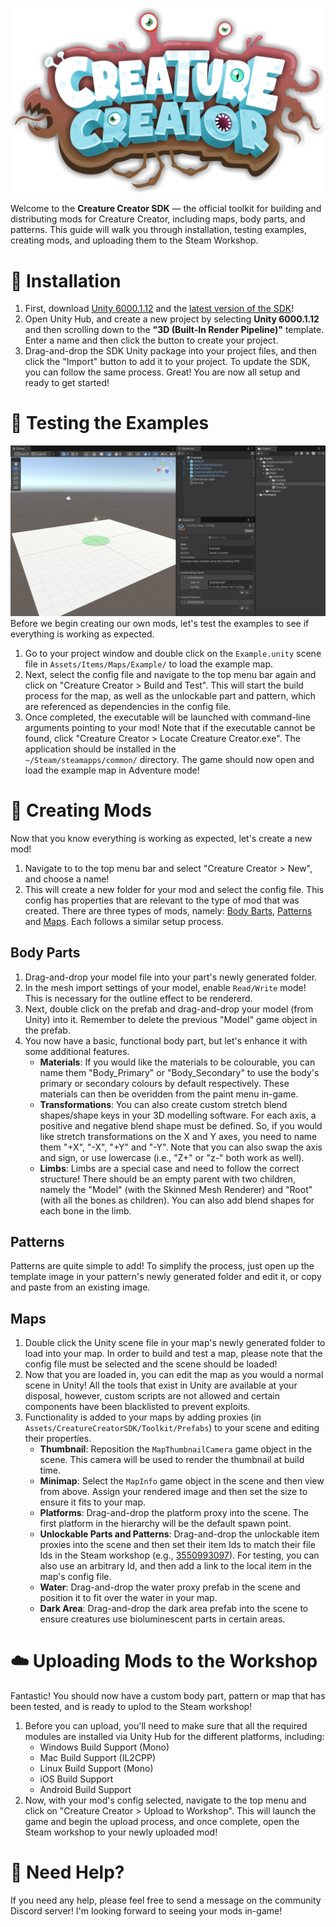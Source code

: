 ![Creature Creator Logo](./Logo.png)

Welcome to the **Creature Creator SDK** — the official toolkit for building and distributing mods for Creature Creator, including maps, body parts, and patterns.
This guide will walk you through installation, testing examples, creating mods, and uploading them to the Steam Workshop.

# 🚀 Installation
1. First, download [Unity 6000.1.12](https://unity.com/releases/editor/whats-new/6000.1.12) and the [latest version of the SDK](https://github.com/daniellochner/creature-creator-sdk/releases)!
2. Open Unity Hub, and create a new project by selecting **Unity 6000.1.12** and then scrolling down to the **"3D (Built-In Render Pipeline)"** template. Enter a name and then click the button to create your project.
3. Drag-and-drop the SDK Unity package into your project files, and then click the "Import" button to add it to your project. To update the SDK, you can follow the same process.
Great! You are now all setup and ready to get started!

# 🧪 Testing the Examples
![Example Map](./ExampleMap.png)
Before we begin creating our own mods, let's test the examples to see if everything is working as expected.
1. Go to your project window and double click on the `Example.unity` scene file in `Assets/Items/Maps/Example/` to load the example map.
2. Next, select the config file and navigate to the top menu bar again and click on "Creature Creator > Build and Test". This will start the build process for the map, as well as the unlockable part and pattern, which are referenced as dependencies in the config file.
3. Once completed, the executable will be launched with command-line arguments pointing to your mod! Note that if the executable cannot be found, click "Creature Creator > Locate Creature Creator.exe". The application should be installed in the `~/Steam/steamapps/common/` directory.
The game should now open and load the example map in Adventure mode!

# 🎨 Creating Mods
Now that you know everything is working as expected, let's create a new mod!
1. Navigate to to the top menu bar and select "Creature Creator > New", and choose a name!
2. This will create a new folder for your mod and select the config file. This config has properties that are relevant to the type of mod that was created.
There are three types of mods, namely: [Body Barts](##body-parts), [Patterns](##patterns) and [Maps](##maps). Each follows a similar setup process.

## Body Parts
1. Drag-and-drop your model file into your part's newly generated folder.
2. In the mesh import settings of your model, enable `Read/Write` mode! This is necessary for the outline effect to be rendererd.
3. Next, double click on the prefab and drag-and-drop your model (from Unity) into it. Remember to delete the previous "Model" game object in the prefab.
4. You now have a basic, functional body part, but let's enhance it with some additional features.
   - **Materials**: If you would like the materials to be colourable, you can name them "Body_Primary" or "Body_Secondary" to use the body's primary or secondary colours by default respectively. These materials can then be overidden from the paint menu in-game.
   - **Transformations**: You can also create custom stretch blend shapes/shape keys in your 3D modelling software. For each axis, a positive and negative blend shape must be defined. So, if you would like stretch transformations on the X and Y axes, you need to name them "+X", "-X", "+Y" and "-Y". Note that you can also swap the axis and sign, or use lowercase (i.e., "Z+" or "z-" both work as well).
   - **Limbs**: Limbs are a special case and need to follow the correct structure! There should be an empty parent with two children, namely the "Model" (with the Skinned Mesh Renderer) and "Root" (with all the bones as children). You can also add blend shapes for each bone in the limb.

## Patterns
Patterns are quite simple to add! To simplify the process, just open up the template image in your pattern's newly generated folder and edit it, or copy and paste from an existing image.

## Maps
1. Double click the Unity scene file in your map's newly generated folder to load into your map. In order to build and test a map, please note that the config file must be selected and the scene should be loaded!
2. Now that you are loaded in, you can edit the map as you would a normal scene in Unity! All the tools that exist in Unity are available at your disposal, however, custom scripts are not allowed and certain components have been blacklisted to prevent exploits.
3. Functionality is added to your maps by adding proxies (in `Assets/CreatureCreatorSDK/Toolkit/Prefabs`) to your scene and editing their properties.
   - **Thumbnail**: Reposition the `MapThumbnailCamera` game object in the scene. This camera will be used to render the thumbnail at build time.
   - **Minimap**: Select the `MapInfo` game object in the scene and then view from above. Assign your rendered image and then set the size to ensure it fits to your map.
   - **Platforms**: Drag-and-drop the platform proxy into the scene. The first platform in the hierarchy will be the default spawn point.
   - **Unlockable Parts and Patterns**: Drag-and-drop the unlockable item proxies into the scene and then set their item Ids to match their file Ids in the Steam workshop (e.g., [3550993097](https://steamcommunity.com/sharedfiles/filedetails/?id=3550993097)). For testing, you can also use an arbitrary Id, and then add a link to the local item in the map's config file.
   - **Water**: Drag-and-drop the water proxy prefab in the scene and position it to fit over the water in your map.
   - **Dark Area**: Drag-and-drop the dark area prefab into the scene to ensure creatures use bioluminescent parts in certain areas.

# ☁️ Uploading Mods to the Workshop
Fantastic! You should now have a custom body part, pattern or map that has been tested, and is ready to uplod to the Steam workshop!
1. Before you can upload, you'll need to make sure that all the required modules are installed via Unity Hub for the different platforms, including:
   - Windows Build Support (Mono)
   - Mac Build Support (IL2CPP)
   - Linux Build Support (Mono)
   - iOS Build Support
   - Android Build Support
2. Now, with your mod's config selected, navigate to the top menu and click on "Creature Creator > Upload to Workshop".
This will launch the game and begin the upload process, and once complete, open the Steam workshop to your newly uploaded mod!

# 💬 Need Help?
If you need any help, please feel free to send a message on the community Discord server! I'm looking forward to seeing your mods in-game!
